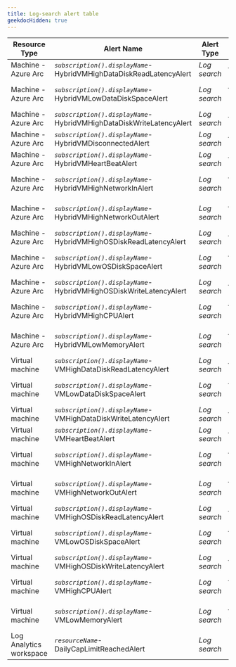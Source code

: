 ```yaml
---
title: Log-search alert table
geekdocHidden: true
---
```


| Resource Type | Alert Name | Alert Type | Override Tag name |
| ------------- | ---------- | ---------- | ----------------- |
| Machine - Azure Arc | *```subscription().displayName```*-HybridVMHighDataDiskReadLatencyAlert | _Log search_ | ***\_amba-ReadLatencyMs-Data-threshold-override\_*** |
| Machine - Azure Arc | *```subscription().displayName```*-HybridVMLowDataDiskSpaceAlert | _Log search_ | ***\_amba-FreeSpacePercentage-Data-threshold-override\_*** |
| Machine - Azure Arc | *```subscription().displayName```*-HybridVMHighDataDiskWriteLatencyAlert | _Log search_ | ***\_amba-WriteLatencyMs-Data-threshold-override\_*** |
| Machine - Azure Arc | *```subscription().displayName```*-HybridVMDisconnectedAlert | _Log search_ | ***\_amba-Disconnected-threshold-override\_*** |
| Machine - Azure Arc | *```subscription().displayName```*-HybridVMHeartBeatAlert | _Log search_ | ***\_amba-Heartbeat-threshold-override\_*** |
| Machine - Azure Arc | *```subscription().displayName```*-HybridVMHighNetworkInAlert | _Log search_ | ***\_amba-ReadBytesPerSecond-threshold-override\_*** |
| Machine - Azure Arc | *```subscription().displayName```*-HybridVMHighNetworkOutAlert | _Log search_ | ***\_amba-WriteBytesPerSecond-threshold-override\_*** |
| Machine - Azure Arc | *```subscription().displayName```*-HybridVMHighOSDiskReadLatencyAlert | _Log search_ | ***\_amba-ReadLatencyMs-OS-threshold-override\_*** |
| Machine - Azure Arc | *```subscription().displayName```*-HybridVMLowOSDiskSpaceAlert | _Log search_ | ***\_amba-FreeSpacePercentage-OS-threshold-override\_*** |
| Machine - Azure Arc | *```subscription().displayName```*-HybridVMHighOSDiskWriteLatencyAlert | _Log search_ | ***\_amba-WriteLatencyMs-OS-threshold-override\_*** |
| Machine - Azure Arc | *```subscription().displayName```*-HybridVMHighCPUAlert | _Log search_ | ***\_amba-UtilizationPercentage-threshold-override\_*** |
| Machine - Azure Arc | *```subscription().displayName```*-HybridVMLowMemoryAlert | _Log search_ | ***\_amba-AvailableMemoryPercentage-threshold-override\_*** |
| Virtual machine | *```subscription().displayName```*-VMHighDataDiskReadLatencyAlert | _Log search_ | ***\_amba-ReadLatencyMs-Data-threshold-override\_*** |
| Virtual machine | *```subscription().displayName```*-VMLowDataDiskSpaceAlert | _Log search_ | ***\_amba-FreeSpacePercentage-Data-threshold-override\_*** |
| Virtual machine | *```subscription().displayName```*-VMHighDataDiskWriteLatencyAlert | _Log search_ | ***\_amba-WriteLatencyMs-Data-threshold-override\_*** |
| Virtual machine | *```subscription().displayName```*-VMHeartBeatAlert | _Log search_ | ***\_amba-Heartbeat-threshold-override\_*** |
| Virtual machine | *```subscription().displayName```*-VMHighNetworkInAlert | _Log search_ | ***\_amba-ReadBytesPerSecond-threshold-override\_*** |
| Virtual machine | *```subscription().displayName```*-VMHighNetworkOutAlert | _Log search_ | ***\_amba-WriteBytesPerSecond-threshold-override\_*** |
| Virtual machine | *```subscription().displayName```*-VMHighOSDiskReadLatencyAlert | _Log search_ | ***\_amba-ReadLatencyMs-OS-threshold-override\_*** |
| Virtual machine | *```subscription().displayName```*-VMLowOSDiskSpaceAlert | _Log search_ | ***\_amba-FreeSpacePercentage-OS-threshold-override\_*** |
| Virtual machine | *```subscription().displayName```*-VMHighOSDiskWriteLatencyAlert | _Log search_ | ***\_amba-WriteLatencyMs-OS-threshold-override\_*** |
| Virtual machine | *```subscription().displayName```*-VMHighCPUAlert | _Log search_ | ***\_amba-UtilizationPercentage-threshold-override\_*** |
| Virtual machine | *```subscription().displayName```*-VMLowMemoryAlert | _Log search_ | ***\_amba-AvailableMemoryPercentage-threshold-override\_*** |
| Log Analytics workspace | *```resourceName```*-DailyCapLimitReachedAlert | _Log search_ |	***Not available since threshold will always be ```0```*** |
